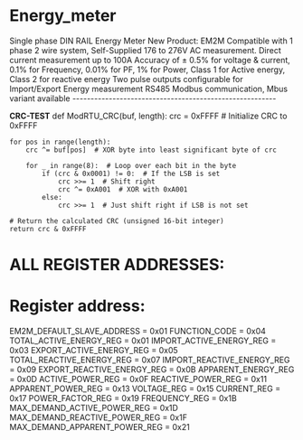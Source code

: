 # Energy_meter
Single phase DIN RAIL Energy Meter New
Product: EM2M
Compatible with 1 phase 2 wire system, Self-Supplied
176 to 276V AC measurement.
Direct current measurement up to 100A
Accuracy of ± 0.5% for voltage & current, 0.1% for Frequency, 0.01% for PF, 1% for Power, Class 1 for Active energy, Class 2 for reactive energy
Two pulse outputs configurable for Import/Export Energy measurement
RS485 Modbus communication, Mbus variant available --------------------------------------------------------

**CRC-TEST**
def ModRTU_CRC(buf, length):
    crc = 0xFFFF  # Initialize CRC to 0xFFFF
    
    for pos in range(length):
        crc ^= buf[pos]  # XOR byte into least significant byte of crc

        for _ in range(8):  # Loop over each bit in the byte
            if (crc & 0x0001) != 0:  # If the LSB is set
                crc >>= 1  # Shift right
                crc ^= 0xA001  # XOR with 0xA001
            else:
                crc >>= 1  # Just shift right if LSB is not set

    # Return the calculated CRC (unsigned 16-bit integer)
    return crc & 0xFFFF

# ALL REGISTER ADDRESSES:
# Register address:
EM2M_DEFAULT_SLAVE_ADDRESS = 0x01
FUNCTION_CODE = 0x04
TOTAL_ACTIVE_ENERGY_REG = 0x01
IMPORT_ACTIVE_ENERGY_REG = 0x03
EXPORT_ACTIVE_ENERGY_REG = 0x05
TOTAL_REACTIVE_ENERGY_REG = 0x07
IMPORT_REACTIVE_ENERGY_REG = 0x09
EXPORT_REACTIVE_ENERGY_REG = 0x0B
APPARENT_ENERGY_REG = 0x0D
ACTIVE_POWER_REG = 0x0F
REACTIVE_POWER_REG = 0x11
APPARENT_POWER_REG = 0x13
VOLTAGE_REG = 0x15
CURRENT_REG = 0x17
POWER_FACTOR_REG = 0x19 
FREQUENCY_REG = 0x1B
MAX_DEMAND_ACTIVE_POWER_REG = 0x1D
MAX_DEMAND_REACTIVE_POWER_REG = 0x1F
MAX_DEMAND_APPARENT_POWER_REG = 0x21

